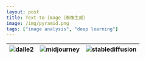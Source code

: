 ```yaml
---
layout: post
title: Text-to-image（画像生成）
image: /img/pyramid.png
tags: ["image analysis", "deep learning"]
---
```


![dalle2](https://user-images.githubusercontent.com/68838083/206990701-122c5243-df1d-47bf-88da-a707d2da5c13.jpg "DELLE2")|![midjourney](https://user-images.githubusercontent.com/68838083/206990829-4ad61e6a-2b2c-42bb-b4a9-f402fa605459.png "Midjourney")|![stablediffusion](https://user-images.githubusercontent.com/68838083/206990894-636c9735-79a7-4280-8f64-984115d7affa.png "StableDiffusion")
---|---|---



